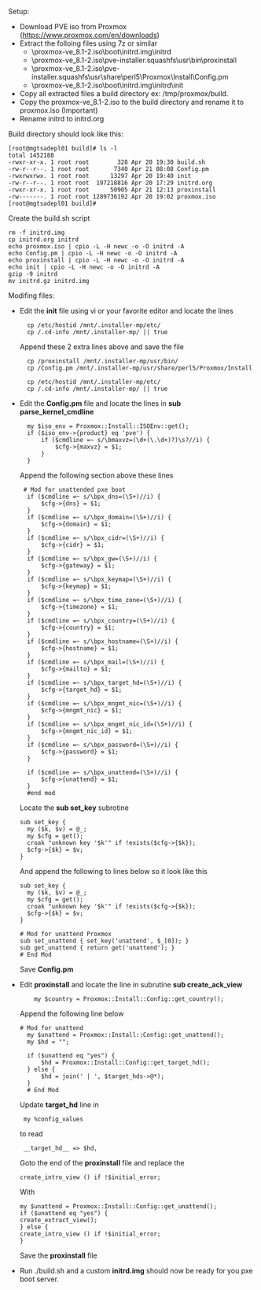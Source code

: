 Setup:

- Download PVE iso from Proxmox (https://www.proxmox.com/en/downloads)
- Extract the folloing files using 7z or similar
  - \proxmox-ve_8.1-2.iso\boot\initrd.img\initrd
  - \proxmox-ve_8.1-2.iso\pve-installer.squashfs\usr\bin\proxinstall
  - \proxmox-ve_8.1-2.iso\pve-installer.squashfs\usr\share\perl5\Proxmox\Install\Config.pm
  - \proxmox-ve_8.1-2.iso\boot\initrd.img\initrd\init
- Copy all extracted files a build directory ex: /tmp/proxmox/build.
- Copy the proxmox-ve_8.1-2.iso to the build directory and rename it to proxmox.iso (Important)
- Rename initrd to initrd.org

  
Build directory should look like this:
```
[root@mgtsadepl01 build]# ls -l
total 1452188
-rwxr-xr-x. 1 root root        328 Apr 20 19:30 build.sh
-rw-r--r--. 1 root root       7340 Apr 21 08:08 Config.pm
-rwxrwxrwx. 1 root root      13297 Apr 20 19:40 init
-rw-r--r--. 1 root root  197218816 Apr 20 17:29 initrd.org
-rwxr-xr-x. 1 root root      50905 Apr 21 12:13 proxinstall
-rw-------. 1 root root 1289736192 Apr 20 19:02 proxmox.iso
[root@mgtsadepl01 build]#
```

Create the build.sh script
 ```
rm -f initrd.img
cp initrd.org initrd
echo proxmox.iso | cpio -L -H newc -o -O initrd -A
echo Config.pm | cpio -L -H newc -o -O initrd -A
echo proxinstall | cpio -L -H newc -o -O initrd -A
echo init | cpio -L -H newc -o -O initrd -A
gzip -9 initrd
mv initrd.gz initrd.img
```

Modifing files:
- Edit the **init** file using vi or your favorite editor and locate the lines

  ```
    cp /etc/hostid /mnt/.installer-mp/etc/
    cp /.cd-info /mnt/.installer-mp/ || true
  ```
  Append these 2 extra lines above and save the file

  ```
    cp /proxinstall /mnt/.installer-mp/usr/bin/
    cp /Config.pm /mnt/.installer-mp/usr/share/perl5/Proxmox/Install

    cp /etc/hostid /mnt/.installer-mp/etc/
    cp /.cd-info /mnt/.installer-mp/ || true
  ```

- Edit the **Config.pm** file and locate the lines in **sub parse_kernel_cmdline**
  ```
    my $iso_env = Proxmox::Install::ISOEnv::get();
    if ($iso_env->{product} eq 'pve') {
        if ($cmdline =~ s/\bmaxvz=(\d+(\.\d+)?)\s?//i) {
            $cfg->{maxvz} = $1;
        }
    }
  ```
   Append the following section above these lines
  ```
   # Mod for unattended pxe boot
    if ($cmdline =~ s/\bpx_dns=(\S+)//i) {
        $cfg->{dns} = $1;
    }
    if ($cmdline =~ s/\bpx_domain=(\S+)//i) {
        $cfg->{domain} = $1;
    }
    if ($cmdline =~ s/\bpx_cidr=(\S+)//i) {
        $cfg->{cidr} = $1;
    }
    if ($cmdline =~ s/\bpx_gw=(\S+)//i) {
        $cfg->{gateway} = $1;
    }
    if ($cmdline =~ s/\bpx_keymap=(\S+)//i) {
        $cfg->{keymap} = $1;
    }
    if ($cmdline =~ s/\bpx_time_zone=(\S+)//i) {
        $cfg->{timezone} = $1;
    }
    if ($cmdline =~ s/\bpx_country=(\S+)//i) {
        $cfg->{country} = $1;
    }
    if ($cmdline =~ s/\bpx_hostname=(\S+)//i) {
        $cfg->{hostname} = $1;
    }
    if ($cmdline =~ s/\bpx_mail=(\S+)//i) {
        $cfg->{mailto} = $1;
    }
    if ($cmdline =~ s/\bpx_target_hd=(\S+)//i) {
        $cfg->{target_hd} = $1;
    }
    if ($cmdline =~ s/\bpx_mngmt_nic=(\S+)//i) {
        $cfg->{mngmt_nic} = $1;
    }
    if ($cmdline =~ s/\bpx_mngmt_nic_id=(\S+)//i) {
        $cfg->{mngmt_nic_id} = $1;
    }
    if ($cmdline =~ s/\bpx_password=(\S+)//i) {
        $cfg->{password} = $1;
    }

    if ($cmdline =~ s/\bpx_unattend=(\S+)//i) {
        $cfg->{unattend} = $1;
    }
    #end mod
  ```
  Locate the **sub set_key** subrotine
  ```
  sub set_key {
    my ($k, $v) = @_;
    my $cfg = get();
    croak "unknown key '$k'" if !exists($cfg->{$k});
    $cfg->{$k} = $v;
  }
  ```
  And append the following to lines below so it look like this
  ```
  sub set_key {
    my ($k, $v) = @_;
    my $cfg = get();
    croak "unknown key '$k'" if !exists($cfg->{$k});
    $cfg->{$k} = $v;
  }

  # Mod for unattend Proxmox
  sub set_unattend { set_key('unattend', $_[0]); }
  sub get_unattend { return get('unattend'); }
  # End Mod
  ```
  Save **Config.pm**

- Edit **proxinstall** and locate the line in subrutine **sub create_ack_view**
  
   ```
       my $country = Proxmox::Install::Config::get_country();
   ```
   Append the following line below
  ```
  # Mod for unattend
    my $unattend = Proxmox::Install::Config::get_unattend();
    my $hd = "";

    if ($unattend eq "yes") {
        $hd = Proxmox::Install::Config::get_target_hd();
    } else {
        $hd = join(' | ', $target_hds->@*);
    }
    # End Mod
  ```
  Update **__target_hd__** line in
  ```
   my %config_values
  ```
  to read
  ```
   __target_hd__ => $hd,
  ```

  Goto the end of the **proxinstall** file and replace the

  ```
  create_intro_view () if !$initial_error;
  ```
  With
  ```
  my $unattend = Proxmox::Install::Config::get_unattend();
  if ($unattend eq "yes") {
  create_extract_view();
  } else {
  create_intro_view () if !$initial_error;
  }
  ```
  Save the **proxinstall** file

- Run ./build.sh and a custom **initrd.img** should now be ready for you pxe boot server.
  
   
  

  

